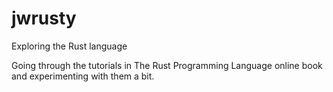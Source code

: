 # jwrusty
Exploring the Rust language

Going through the tutorials in The Rust Programming Language online book and experimenting with them a bit.
